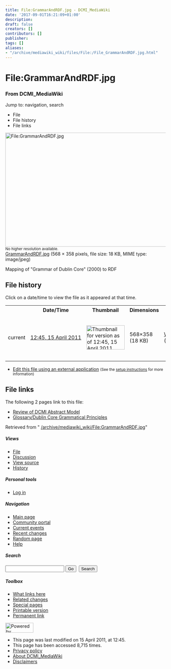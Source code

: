 ```yaml
---
title: File:GrammarAndRDF.jpg - DCMI_MediaWiki
date: '2017-09-01T16:21:09+01:00'
description: 
draft: false
creators: []
contributors: []
publisher: 
tags: []
aliases:
- "/archive/mediawiki_wiki/files/File:/File_GrammarAndRDF.jpg.html"
---
```


<a id="top"></a>
# File:GrammarAndRDF.jpg

### From DCMI\_MediaWiki

Jump to: navigation, search
<!-- start content -->
- File
- File history
- File links

 [<img alt="File:GrammarAndRDF.jpg" src="/images/8/8a/GrammarAndRDF.jpg" width="568" height="358">](/archive/mediawiki_wiki/files/GrammarAndRDF.jpg)  
<small>No higher resolution available.</small>  
 [GrammarAndRDF.jpg](/images/8/8a/GrammarAndRDF.jpg)‎ (568 × 358 pixels, file size: 18 KB, MIME type: image/jpeg)

Mapping of "Grammar of Dublin Core" (2000) to RDF

<!-- 
NewPP limit report
Preprocessor node count: 1/1000000
Post-expand include size: 0/2097152 bytes
Template argument size: 0/2097152 bytes
Expensive parser function count: 0/100
-->
## File history

Click on a date/time to view the file as it appeared at that time.

<table class="wikitable filehistory">
  <tr>
    <td></td>
    <th>Date/Time</th>
    <th>Thumbnail</th>
    <th>Dimensions</th>
    <th>User</th>
    <th>Comment</th>
  </tr>
  <tr>
    <td>current</td>
    <td class="filehistory-selected" style="white-space: nowrap;"><a href="/archive/mediawiki_wiki/files/GrammarAndRDF.jpg">12:45, 15 April 2011</a></td>
    <td><a href="/images/8/8a/GrammarAndRDF.jpg"><img alt="Thumbnail for version as of 12:45, 15 April 2011" src="/images/8/8a/GrammarAndRDF.jpg" width="120" height="76"></a></td>
    <td>568×358 <span style="white-space: nowrap;">(18 KB)</span>
    </td>
    <td>
      <a href="/index.php/User:WikiSysop" title="User:WikiSysop" class="mw-userlink">WikiSysop</a> <span style="white-space: nowrap;"> <span class="mw-usertoollinks">(<a href="/index.php?title=User_talk:WikiSysop&amp;action=edit&amp;redlink=1" class="new" title="User talk:WikiSysop (page does not exist)">Talk</a> | <a href="/index.php/Special:Contributions/WikiSysop" title="Special:Contributions/WikiSysop">contribs</a>)</span></span>
    </td>
    <td> <span class="comment">(Mapping of "Grammar of Dublin Core" (2000) to RDF)</span>
    </td>
  </tr>
</table>

  

- [Edit this file using an external application](/index.php?title=File:GrammarAndRDF.jpg&action=edit&externaledit=true&mode=file "File:GrammarAndRDF.jpg") <small>(See the <a href="http://www.mediawiki.org/wiki/Manual:External_editors" class="external text" rel="nofollow">setup instructions</a> for more information)</small>

## File links

The following 2 pages link to this file:

- [Review of DCMI Abstract Model](/index.php/Review_of_DCMI_Abstract_Model "Review of DCMI Abstract Model")
- [Glossary/Dublin Core Grammatical Principles](/index.php/Glossary/Dublin_Core_Grammatical_Principles "Glossary/Dublin Core Grammatical Principles")

Retrieved from " [/archive/mediawiki_wiki/File:GrammarAndRDF.jpg](/archive/mediawiki_wiki/files/File:/File:GrammarAndRDF.jpg.html)"

<!-- end content -->

##### Views

- [File](/archive/mediawiki_wiki/files/File:/File:GrammarAndRDF.jpg.html "View the file page [c]")
- [Discussion](/index.php?title=File_talk:GrammarAndRDF.jpg&action=edit&redlink=1 "Discussion about the content page [t]")
- [View source](/index.php?title=File:GrammarAndRDF.jpg&action=edit "This page is protected.
You can view its source [e]")
- [History](/index.php?title=File:GrammarAndRDF.jpg&action=history "Past revisions of this page [h]")

##### Personal tools

- [Log in](/index.php?title=Special:UserLogin&returnto=File:GrammarAndRDF.jpg "You are encouraged to log in; however, it is not mandatory [o]")

<script type="text/javascript"> if (window.isMSIE55) fixalpha(); </script>

##### Navigation

- [Main page](/index.php/Main_Page "Visit the main page [z]")
- [Community portal](/index.php/DCMI_MediaWiki:Community_portal "About the project, what you can do, where to find things")
- [Current events](/index.php/DCMI_MediaWiki:Current_events "Find background information on current events")
- [Recent changes](/index.php/Special:RecentChanges "The list of recent changes in the wiki [r]")
- [Random page](/index.php/Special:Random "Load a random page [x]")
- [Help](/index.php/Help:Contents "The place to find out")

##### <label for="searchInput">Search</label>

<form action="/index.php" id="searchform">
				<input type="hidden" name="title" value="Special:Search">
				<input id="searchInput" title="Search DCMI_MediaWiki" accesskey="f" type="search" name="search">
				<input type="submit" name="go" class="searchButton" id="searchGoButton" value="Go" title="Go to a page with this exact name if exists"> 
				<input type="submit" name="fulltext" class="searchButton" id="mw-searchButton" value="Search" title="Search the pages for this text">
			</form>

##### Toolbox

- [What links here](/index.php/Special:WhatLinksHere/File:GrammarAndRDF.jpg "List of all wiki pages that link here [j]")
- [Related changes](/index.php/Special:RecentChangesLinked/File:GrammarAndRDF.jpg "Recent changes in pages linked from this page [k]")
- [Special pages](/index.php/Special:SpecialPages "List of all special pages [q]")
- [Printable version](/index.php?title=File:GrammarAndRDF.jpg&printable=yes "Printable version of this page [p]")
- [Permanent link](/index.php?title=File:GrammarAndRDF.jpg&oldid=50 "Permanent link to this revision of the page")

<!-- end of the left (by default at least) column -->

 [<img src="/skins/common/images/poweredby_mediawiki_88x31.png" height="31" width="88" alt="Powered by MediaWiki">](http://www.mediawiki.org/)

- This page was last modified on 15 April 2011, at 12:45.
- This page has been accessed 8,715 times.
- [Privacy policy](/index.php/DCMI_MediaWiki:Privacy_policy "DCMI MediaWiki:Privacy policy")
- [About DCMI\_MediaWiki](/index.php/DCMI_MediaWiki:About "DCMI MediaWiki:About")
- [Disclaimers](/index.php/DCMI_MediaWiki:General_disclaimer "DCMI MediaWiki:General disclaimer")

<script>if (window.runOnloadHook) runOnloadHook();</script><!-- Served in 0.508 secs. -->
